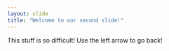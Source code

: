 ```yaml
---
layout: slide
title: "Welcome to our second slide!"
---
```

This stuff is so difficult!
Use the left arrow to go back!
